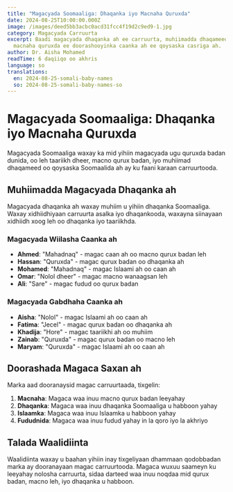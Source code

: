 ```yaml
---
title: "Magacyada Soomaaliga: Dhaqanka iyo Macnaha Quruxda"
date: 2024-08-25T10:00:00.000Z
image: /images/deed5bb3acbc0acd31fcc4f19d2c9ed9-1.jpg
category: Magacyada Carruurta
excerpt: Baadi magacyada dhaqanka ah ee carruurta, muhiimadda dhaqameedka, iyo
  macnaha quruxda ee doorashooyinka caanka ah ee qoysaska casriga ah.
author: Dr. Aisha Mohamed
readTime: 6 daqiiqo oo akhris
language: so
translations:
  en: 2024-08-25-somali-baby-names
  so: 2024-08-25-somali-baby-names-so
---
```


# Magacyada Soomaaliga: Dhaqanka iyo Macnaha Quruxda

Magacyada Soomaaliga waxay ka mid yihiin magacyada ugu quruxda badan dunida, oo leh taariikh dheer, macno qurux badan, iyo muhiimad dhaqameed oo qoysaska Soomaalida ah ay ku faani karaan carruurtooda.

## Muhiimadda Magacyada Dhaqanka ah

Magacyada dhaqanka ah waxay muhiim u yihiin dhaqanka Soomaaliga. Waxay xidhiidhiyaan carruurta asalka iyo dhaqankooda, waxayna siinayaan xidhiidh xoog leh oo dhaqanka iyo taariikhda.

### Magacyada Wiilasha Caanka ah

- **Ahmed**: "Mahadnaq" - magac caan ah oo macno qurux badan leh
- **Hassan**: "Quruxda" - magac qurux badan oo dhaqanka ah
- **Mohamed**: "Mahadnaq" - magac Islaami ah oo caan ah
- **Omar**: "Nolol dheer" - magac macno wanaagsan leh
- **Ali**: "Sare" - magac fudud oo qurux badan

### Magacyada Gabdhaha Caanka ah

- **Aisha**: "Nolol" - magac Islaami ah oo caan ah
- **Fatima**: "Jecel" - magac qurux badan oo dhaqanka ah
- **Khadija**: "Hore" - magac taariikhi ah oo muhiim
- **Zainab**: "Quruxda" - magac qurux badan oo macno leh
- **Maryam**: "Quruxda" - magac Islaami ah oo caan ah

## Doorashada Magaca Saxan ah

Marka aad dooranaysid magac carruurtaada, tixgelin:

1. **Macnaha**: Magaca waa inuu macno qurux badan leeyahay
2. **Dhaqanka**: Magaca waa inuu dhaqanka Soomaaliga u habboon yahay
3. **Islaamka**: Magaca waa inuu Islaamka u habboon yahay
4. **Fududnida**: Magaca waa inuu fudud yahay in la qoro iyo la akhriyo

## Talada Waalidiinta

Waalidiinta waxay u baahan yihiin inay tixgeliyaan dhammaan qodobbadan marka ay dooranayaan magac carruurtooda. Magaca wuxuu saameyn ku leeyahay nolosha carruurta, sidaa darteed waa inuu noqdaa mid qurux badan, macno leh, iyo dhaqanka u habboon.
